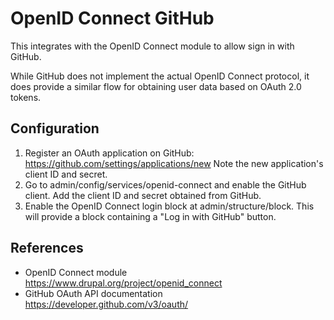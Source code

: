 # OpenID Connect GitHub

This integrates with the OpenID Connect module to allow sign in with GitHub.

While GitHub does not implement the actual OpenID Connect protocol, it does
provide a similar flow for obtaining user data based on OAuth 2.0 tokens.

## Configuration

1. Register an OAuth application on GitHub:
   https://github.com/settings/applications/new
   Note the new application's client ID and secret.
2. Go to admin/config/services/openid-connect and enable the GitHub client. Add
   the client ID and secret obtained from GitHub.
3. Enable the OpenID Connect login block at admin/structure/block. This will
   provide a block containing a "Log in with GitHub" button.

## References

* OpenID Connect module
  https://www.drupal.org/project/openid_connect
* GitHub OAuth API documentation
  https://developer.github.com/v3/oauth/
